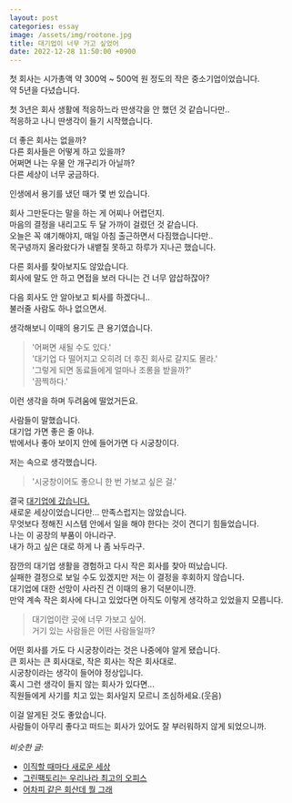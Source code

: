 ```yaml
---
layout: post
categories: essay
image: /assets/img/rootone.jpg
title: 대기업이 너무 가고 싶었어
date: 2022-12-28 11:50:00 +0900
---
```


첫 회사는 시가총액 약 300억 ~ 500억 원 정도의 작은 중소기업이었습니다.  
약 5년을 다녔습니다.

첫 3년은 회사 생활에 적응하느라 딴생각을 안 했던 것 같습니다만..   
적응하고 나니 딴생각이 들기 시작했습니다.

더 좋은 회사는 없을까?  
다른 회사들은 어떻게 하고 있을까?  
어쩌면 나는 우물 안 개구리가 아닐까?  
다른 세상이 너무 궁금하다.

인생에서 용기를 냈던 때가 몇 번 있습니다.

회사 그만둔다는 말을 하는 게 어찌나 어렵던지.  
마음의 결정을 내리고도 두 달 가까이 걸렸던 것 같습니다.  
오늘은 꼭 얘기해야지, 매일 아침 출근하면서 다짐했습니다만..  
목구녕까지 올라왔다가 내뱉질 못하고 하루가 지나곤 했습니다.

다른 회사를 찾아보지도 않았습니다.  
회사에 말도 안 하고 면접을 보러 다니는 건 너무 얍삽하잖아?

다음 회사도 안 알아보고 퇴사를 하겠다니..  
불러줄 사람도 하나 없으면서.  

생각해보니 이때의 용기도 큰 용기였습니다.  
> '어쩌면 새될 수도 있다.'  
> '대기업 다 떨어지고 오히려 더 후진 회사로 갈지도 몰라.'  
> '그렇게 되면 동료들에게 얼마나 조롱을 받을까?'  
> '끔찍하다.'

이런 생각을 하며 두려움에 떨었거든요.

사람들이 말했습니다.  
대기업 가면 좋은 줄 아냐.  
밖에서나 좋아 보이지 안에 들어가면 다 시궁창이다.

저는 속으로 생각했습니다.  
> '시궁창이어도 좋으니 한 번 가보고 싶은 걸.'

결국 [대기업에 갔습니다.](/essay/2022/04/14/green-factory.html)  
새로운 세상이었습니다만... 만족스럽지는 않았습니다.  
무엇보다 정해진 시스템 안에서 일을 해야 한다는 것이 견디기 힘들었습니다.  
나는 이 공장의 부품이 아니라구.  
내가 하고 싶은 대로 하게 나 좀 놔두라구.

잠깐의 대기업 생활을 경험하고 다시 작은 회사를 찾아 떠났습니다.  
실패한 결정으로 보일 수도 있겠지만 저는 이 결정을 후회하지 않습니다.  
대기업에 대한 선망이 사라진 건 이때의 용기 덕분이니깐.  
만약 계속 작은 회사에 다니고 있었다면 아직도 이렇게 생각하고 있었을지 모릅니다.

> 대기업이란 곳에 너무 가보고 싶어.  
> 거기 있는 사람들은 어떤 사람들일까?

어떤 회사를 가도 다 시궁창이라는 것은 나중에야 알게 됐습니다.  
큰 회사는 큰 회사대로, 작은 회사는 작은 회사대로.  
시궁창이라는 생각이 들어야 정상입니다.  
혹시 그런 생각이 들지 않는 회사가 있다면...  
직원들에게 사기를 치고 있는 회사일지 모르니 조심하세요.(웃음)

이걸 알게된 것도 좋았습니다.  
사람들이 아무리 좋다고 떠드는 회사가 있어도 잘 부러워하지 않게 되었으니까.
<br>
<br>
*비슷한 글:*
* [이직할 때마다 새로운 세상](/essay/2022/01/19/move-company.html)
* [그린팩토리는 우리나라 최고의 오피스](/essay/2022/01/19/move-company.html)
* [어차피 같은 회산데 뭘 그래](/essay/2022/04/17/nhn-to-nbp.html)